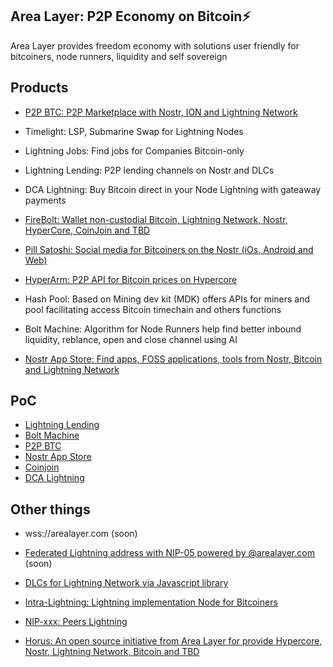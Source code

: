## Area Layer: P2P Economy on Bitcoin⚡️

Area Layer provides freedom economy with solutions user friendly for bitcoiners, node runners, liquidity and self sovereign

## Products

- [P2P BTC: P2P Marketplace with Nostr, ION and Lightning Network](https://github.com/AreaLayer/P2PBTC)

- Timelight: LSP, Submarine Swap for Lightning Nodes

- Lightning Jobs: Find jobs for Companies Bitcoin-only

- Lightning Lending: P2P lending channels on Nostr and DLCs

- DCA Lightning: Buy Bitcoin direct in your Node Lightning with gateaway payments

- [FireBolt: Wallet non-custodial Bitcoin, Lightning Network, Nostr, HyperCore, CoinJoin and TBD](https://github.com/AreaLayer/FireBolt)

- [Pill Satoshi: Social media for Bitcoiners on the Nostr (iOs, Android and Web)](https://github.com/AreaLayer/PillSatoshi)

- [HyperArm: P2P API for Bitcoin prices on Hypercore](https://github.com/AreaLayer/HyperArm)

- Hash Pool:  Based on Mining dev kit (MDK) offers APIs for miners and pool facilitating access Bitcoin timechain and others functions

- Bolt Machine: Algorithm for Node Runners help find better inbound liquidity, reblance, open and close channel using AI

- [Nostr App Store: Find apps, FOSS applications, tools from Nostr, Bitcoin and Lightning Network](https://github.com/AreaLayer/Nostr-App-Store)

## PoC 

- [Lightning Lending](https://github.com/AreaLayer/Lightning-lending-PoC)
- [Bolt Machine](https://github.com/AreaLayer/Bolt-Machine-AI)
- [P2P BTC](https://github.com/AreaLayer/P2PBTC-PoC)
- [Nostr App Store](https://github.com/AreaLayer/Nostr-App-Store-PoC)
- [Coinjoin](https://github.com/AreaLayer/Coinjoin-PoC-demo)
- [DCA Lightning](https://github.com/AreaLayer/DCA-Lightning-PoC)

## Other things

- wss://arealayer.com (soon)

- [Federated Lightning address with NIP-05 powered by @arealayer.com](https://github.com/AreaLayer/LNURL) (soon)

- [DLCs for Lightning Network via Javascript library](https://github.com/AreaLayer/javascript-dlc)

- [Intra-Lightning: Lightning implementation Node for Bitcoiners](https://github.com/AreaLayer/Intra-Lightning)

- [NIP-xxx: Peers Lightning](https://github.com/AreaLayer/NIP-xxx)

- [Horus: An open source initiative from Area Layer for provide Hypercore, Nostr, Lightning Network, Bitcoin and TBD](https://github.com/Horus-Org)

